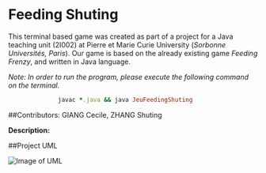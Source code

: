 # Feeding Shuting

This terminal based game was created as part of a project for a Java teaching unit (2I002) at Pierre et Marie Curie University (_Sorbonne Universités, Paris_).
Our game is based on the already existing game *Feeding Frenzy*, and written in Java language.

_Note: In order to run the program, please execute the following command on the terminal._

```ruby
              javac *.java && java JeuFeedingShuting
```


##Contributors: 
GIANG Cecile, ZHANG Shuting


__Description:__



##Project UML

![Image of UML](https://github.com/CecileGiang/FeedingShuting_JavaProject2I002/blob/master/UML_FeedingShuting.jpg)





